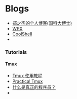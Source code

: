 # Blogs



- [郑之杰的个人博客(国科大博士)](https://0809zheng.github.io/)
- [WPX](https://pengxiang-wang.github.io/)
- [CoolShell](https://coolshell.cn/)
- 

### Tutorials
#### Tmux
- [Tmux 使用教程](https://www.ruanyifeng.com/blog/2019/10/tmux.html)
- [Practical Tmux](https://mutelight.org/practical-tmux)
- [什么是真正的程序员？](https://hellogithub.com/article/ec1c37c4204b485bb9e41894a4a13671)
- 
